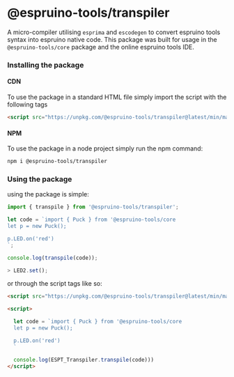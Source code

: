 # @espruino-tools/transpiler

A micro-compiler utilising `esprima` and `escodegen` to convert espruino tools syntax into espruino native code. This package was built for usage in the `@espruino-tools/core` package and the online espruino tools IDE.

### Installing the package

#### CDN

To use the package in a standard HTML file simply import the script with the following tags

```html
<script src="https://unpkg.com/@espruino-tools/transpiler@latest/min/main.min.js"></script>
```

#### NPM

To use the package in a node project simply run the npm command:

```bash
npm i @espruino-tools/transpiler
```

### Using the package

using the package is simple:

```javascript
import { transpile } from '@espruino-tools/transpiler';

let code = `import { Puck } from '@espruino-tools/core
let p = new Puck();

p.LED.on('red')
`;

console.log(transpile(code));
```

```javascript
> LED2.set();
```

or through the script tags like so:

```html
<script src="https://unpkg.com/@espruino-tools/transpiler@latest/min/main.min.js"></script>

<script>

  let code = `import { Puck } from '@espruino-tools/core
  let p = new Puck();

  p.LED.on('red')
  `

  console.log(ESPT_Transpiler.transpile(code)))
</script>
```
